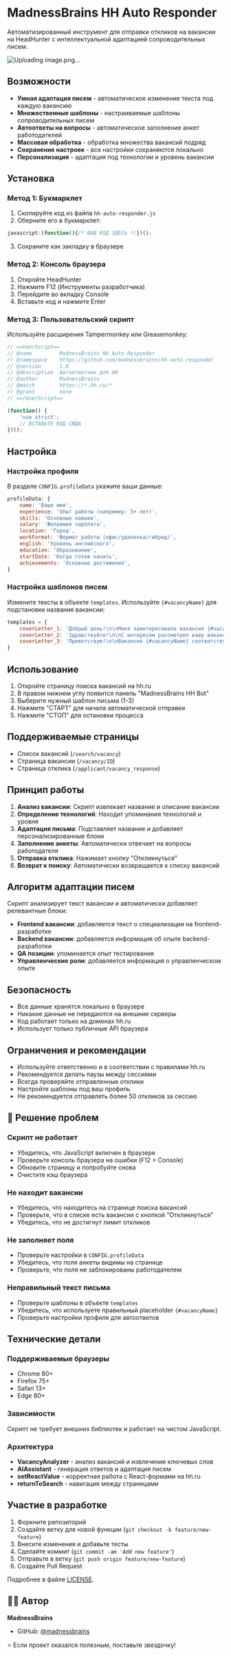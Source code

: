 # MadnessBrains HH Auto Responder

Автоматизированный инструмент для отправки откликов на вакансии на HeadHunter с интеллектуальной адаптацией сопроводительных писем.

![Uploading image.png…]()


##  Возможности

- **Умная адаптация писем** - автоматическое изменение текста под каждую вакансию
- **Множественные шаблоны** - настраиваемые шаблоны сопроводительных писем
- **Автоответы на вопросы** - автоматическое заполнение анкет работодателей
- **Массовая обработка** - обработка множества вакансий подряд
- **Сохранение настроек** - все настройки сохраняются локально
- **Персонализация** - адаптация под технологии и уровень вакансии

##  Установка

### Метод 1: Букмарклет

1. Скопируйте код из файла `hh-auto-responder.js`
2. Оберните его в букмарклет:
```javascript
javascript:(function(){/* ВАШ КОД ЗДЕСЬ */})();
```
3. Сохраните как закладку в браузере

### Метод 2: Консоль браузера

1. Откройте HeadHunter
2. Нажмите F12 (Инструменты разработчика)
3. Перейдите во вкладку Console
4. Вставьте код и нажмите Enter

### Метод 3: Пользовательский скрипт

Используйте расширения Tampermonkey или Greasemonkey:

```javascript
// ==UserScript==
// @name         MadnessBrains HH Auto Responder
// @namespace    https://github.com/madnessbrains/hh-auto-responder
// @version      1.0
// @description  Автоответчик для HH
// @author       MadnessBrains
// @match        https://*.hh.ru/*
// @grant        none
// ==/UserScript==

(function() {
    'use strict';
    // ВСТАВЬТЕ КОД СЮДА
})();
```

##  Настройка

### Настройка профиля

В разделе `CONFIG.profileData` укажите ваши данные:

```javascript
profileData: {
    name: 'Ваше имя',
    experience: 'Опыт работы (например: 5+ лет)',
    skills: 'Основные навыки',
    salary: 'Желаемая зарплата',
    location: 'Город',
    workFormat: 'Формат работы (офис/удаленка/гибрид)',
    english: 'Уровень английского',
    education: 'Образование',
    startDate: 'Когда готов начать',
    achievements: 'Основные достижения',
}
```

### Настройка шаблонов писем

Измените тексты в объекте `templates`. Используйте `{#vacancyName}` для подстановки названия вакансии:

```javascript
templates = {
    coverLetter_1: 'Добрый день!\n\nМеня заинтересовала вакансия {#vacancyName}...',
    coverLetter_2: 'Здравствуйте!\n\nС интересом рассмотрел вашу вакансию {#vacancyName}...',
    coverLetter_3: 'Приветствую!\n\nВакансия {#vacancyName} соответствует моим целям...'
}
```

##  Использование

1. Откройте страницу поиска вакансий на hh.ru
2. В правом нижнем углу появится панель "MadnessBrains HH Bot"
3. Выберите нужный шаблон письма (1-3)
4. Нажмите "СТАРТ" для начала автоматической отправки
5. Нажмите "СТОП" для остановки процесса

##  Поддерживаемые страницы

- Список вакансий (`/search/vacancy`)
- Страница вакансии (`/vacancy/ID`)
- Страница отклика (`/applicant/vacancy_response`)

## Принцип работы

1. **Анализ вакансии**: Скрипт извлекает название и описание вакансии
2. **Определение технологий**: Находит упоминания технологий и уровня
3. **Адаптация письма**: Подставляет название и добавляет персонализированные блоки
4. **Заполнение анкеты**: Автоматически отвечает на вопросы работодателя
5. **Отправка отклика**: Нажимает кнопку "Откликнуться"
6. **Возврат к поиску**: Автоматически возвращается к списку вакансий

##  Алгоритм адаптации писем

Скрипт анализирует текст вакансии и автоматически добавляет релевантные блоки:

- **Frontend вакансии**: добавляется текст о специализации на frontend-разработке
- **Backend вакансии**: добавляется информация об опыте backend-разработки
- **QA позиции**: упоминается опыт тестирования
- **Управленческие роли**: добавляется информация о управленческом опыте

## Безопасность

- Все данные хранятся локально в браузере
- Никакие данные не передаются на внешние серверы
- Код работает только на доменах hh.ru
- Использует только публичные API браузера

##  Ограничения и рекомендации

- Используйте ответственно и в соответствии с правилами hh.ru
- Рекомендуется делать паузы между сессиями
- Всегда проверяйте отправленные отклики
- Настройте шаблоны под ваш профиль
- Не рекомендуется отправлять более 50 откликов за сессию

## 🔧 Решение проблем

### Скрипт не работает
- Убедитесь, что JavaScript включен в браузере
- Проверьте консоль браузера на ошибки (F12 > Console)
- Обновите страницу и попробуйте снова
- Очистите кэш браузера

### Не находит вакансии
- Убедитесь, что находитесь на странице поиска вакансий
- Проверьте, что в списке есть вакансии с кнопкой "Откликнуться"
- Убедитесь, что не достигнут лимит откликов

### Не заполняет поля
- Проверьте настройки в `CONFIG.profileData`
- Убедитесь, что поля анкеты видимы на странице
- Проверьте, что поля не заблокированы работодателем

### Неправильный текст письма
- Проверьте шаблоны в объекте `templates`
- Убедитесь, что используете правильный placeholder `{#vacancyName}`
- Проверьте настройки профиля для автоответов

##  Технические детали

### Поддерживаемые браузеры
- Chrome 80+
- Firefox 75+
- Safari 13+
- Edge 80+

### Зависимости
Скрипт не требует внешних библиотек и работает на чистом JavaScript.

### Архитектура
- **VacancyAnalyzer** - анализ вакансий и извлечение ключевых слов
- **AIAssistant** - генерация ответов и адаптация писем
- **setReactValue** - корректная работа с React-формами на hh.ru
- **returnToSearch** - навигация между страницами

##  Участие в разработке

1. Форкните репозиторий
2. Создайте ветку для новой функции (`git checkout -b feature/new-feature`)
3. Внесите изменения и добавьте тесты
4. Сделайте коммит (`git commit -am 'Add new feature'`)
5. Отправьте в ветку (`git push origin feature/new-feature`)
6. Создайте Pull Request



Подробнее в файле [LICENSE](LICENSE).

## 👨‍💻 Автор

**MadnessBrains**

- GitHub: [@madnessbrains](https://github.com/madnessbrains)



⭐ Если проект оказался полезным, поставьте звездочку!
